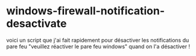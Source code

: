 # windows-firewall-notification-desactivate
voici un script que j'ai fait rapidement pour désactiver les notifications du pare feu "veuillez réactiver le pare feu windows" quand on l'a désactiver !
